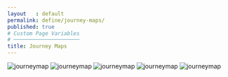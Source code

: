 ```yaml
---
layout   : default
permalink: define/journey-maps/
published: true
# Custom Page Variables
# ─────────────────────
title: Journey Maps
---
```

<img class="max-width" src="{{ 'assets/img/journeymap1.png' | relative_url }}" alt="journeymap">
<img class="max-width" src="{{ 'assets/img/journeymap2.png' | relative_url }}" alt="journeymap"/>
<img class="max-width" src="{{ 'assets/img/journeymap3.png' | relative_url }}" alt="journeymap"/>
<img class="max-width" src="{{ 'assets/img/journeymap4.png' | relative_url }}" alt="journeymap"/>
<img class="max-width" src="{{ 'assets/img/journeymap5.png' | relative_url }}" alt="journeymap"/>

